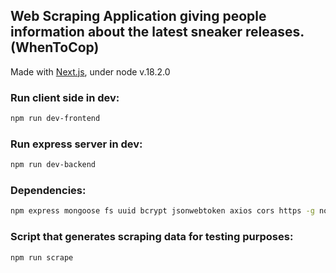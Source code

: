 ## Web Scraping Application giving people information about the latest sneaker releases. (WhenToCop)
Made with [Next.js](https://nextjs.org/), under node v.18.2.0

### Run client side in dev:
```bash
npm run dev-frontend
```

### Run express server in dev:
```bash
npm run dev-backend
```

### Dependencies:
```bash
npm express mongoose fs uuid bcrypt jsonwebtoken axios cors https -g nodemon @fortawesome/react-fontawesome @fortawesome/free-solid-svg-icons react-hot-toast react-spinners
```

### Script that generates scraping data for testing purposes:
```bash
npm run scrape
```

